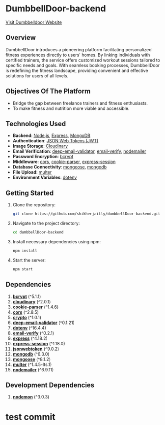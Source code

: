# DumbbellDoor-backend

[Visit Dumbbelldoor Website ](https://dumbbelldoor.netlify.app/)

## Overview

DumbbellDoor introduces a pioneering platform facilitating personalized fitness experiences directly to users' homes. By linking individuals with certified trainers, the service offers customized workout sessions tailored to specific needs and goals. With seamless booking processes, DumbbellDoor is redefining the fitness landscape, providing convenient and effective solutions for users of all levels.

## Objectives Of The Platform

- Bridge the gap between freelance trainers and fitness enthusiasts.
- To make fitness and nutrition more viable and accessible.

## Technologies Used

- **Backend**: [Node.js](https://nodejs.org/), [Express](https://expressjs.com/), [MongoDB](https://www.mongodb.com/)
- **Authentication**: [JSON Web Tokens (JWT)](https://jwt.io/)
- **Image Storage**: [Cloudinary](https://cloudinary.com/)
- **Email Verification**: [deep-email-validator](https://www.npmjs.com/package/deep-email-validator), [email-verify](https://www.npmjs.com/package/email-verify), [nodemailer](https://nodemailer.com/about/)
- **Password Encryption**: [bcrypt](https://www.npmjs.com/package/bcrypt)
- **Middleware**: [cors](https://www.npmjs.com/package/cors), [cookie-parser](https://www.npmjs.com/package/cookie-parser), [express-session](https://www.npmjs.com/package/express-session)
- **Database Connectivity**: [mongoose](https://mongoosejs.com/), [mongodb](https://www.npmjs.com/package/mongodb)
- **File Upload**: [multer](https://www.npmjs.com/package/multer)
- **Environment Variables**: [dotenv](https://www.npmjs.com/package/dotenv)

## Getting Started

1. Clone the repository:

   ```bash
   git clone https://github.com/shikherjaitly/dumbbellDoor-backend.git

   ```

2. Navigate to the project directory:

   ```bash
   cd dumbbellDoor-backend

   ```

3. Install necessary dependencies using npm:

   ```bash
   npm install

   ```

4. Start the server:

   ```bash
   npm start
   ```

## Dependencies

1. **[bcrypt](https://www.npmjs.com/package/bcrypt)** (^5.1.1)
2. **[cloudinary](https://www.npmjs.com/package/cloudinary)** (^2.0.1)
3. **[cookie-parser](https://www.npmjs.com/package/cookie-parser)** (^1.4.6)
4. **[cors](https://www.npmjs.com/package/cors)** (^2.8.5)
5. **[crypto](https://www.npmjs.com/package/crypto)** (^1.0.1)
6. **[deep-email-validator](https://www.npmjs.com/package/deep-email-validator)** (^0.1.21)
7. **[dotenv](https://www.npmjs.com/package/dotenv)** (^16.4.4)
8. **[email-verify](https://www.npmjs.com/package/email-verify)** (^0.2.1)
9. **[express](https://www.npmjs.com/package/express)** (^4.18.2)
10. **[express-session](https://www.npmjs.com/package/express-session)** (^1.18.0)
11. **[jsonwebtoken](https://www.npmjs.com/package/jsonwebtoken)** (^9.0.2)
12. **[mongodb](https://www.npmjs.com/package/mongodb)** (^6.3.0)
13. **[mongoose](https://www.npmjs.com/package/mongoose)** (^8.1.2)
14. **[multer](https://www.npmjs.com/package/multer)** (^1.4.5-lts.1)
15. **[nodemailer](https://www.npmjs.com/package/nodemailer)** (^6.9.11)

## Development Dependencies

1. **[nodemon](https://www.npmjs.com/package/nodemon)** (^3.0.3)

# test commit
